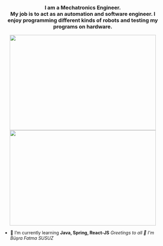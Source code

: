 <h3 align="center">I am a Mechatronics Engineer. <br/>My job is to act as an automation and software engineer.
I enjoy programming different kinds of robots and testing my programs on hardware. </h3>

<p align="center">
  <img width="460" height="300" src="https://i.giphy.com/media/iIqmM5tTjmpOB9mpbn/giphy.webp">
  <img width="460" height="300" src="https://media.giphy.com/media/qgQUggAC3Pfv687qPC/giphy.gif">
</p>

- 🌱 I’m currently learning **Java, Spring, React-JS**
*Greetings to all 👋 I'm Büşra Fatma SUSUZ*
<!--
**BusraFatma/BusraFatma** is a ✨ _special_ ✨ repository because its `README.md` (this file) appears on your GitHub profile.

Here are some ideas to get you started:

- 🔭 I’m currently working on ...
- 🌱 I’m currently learning ...
- 👯 I’m looking to collaborate on ...
- 🤔 I’m looking for help with ...
- 💬 Ask me about ...
- 📫 How to reach me: ...
- 😄 Pronouns: ...
- ⚡ Fun fact: ...
-->
